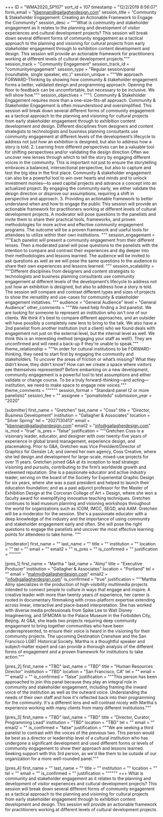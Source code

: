 +++
ID = "WMA2020_SP107"
sort_id = 107
timestamp = "12/2/2019 8:56:07"
form_email = "kbennani@gallagherdesign.com"
session_title = "Community & Stakeholder Engagement: Creating an Actionable Framework to Engage the Community"
session_desc = """What is community and stakeholder engagement as it relates to the planning and development of visitor experiences and cultural development projects? This session will break down several different forms of community engagement as a tactical approach to the planning and visioning for cultural projects from early stakeholder engagement through to exhibition content development and design. This session will provide an actionable framework for practitioners working at different levels of cultural development projects."""
session_track = "Community Engagement"
session_track_id = "communityengagement"
session_type = "Regular session/panel (roundtable, single speaker, etc.)"
session_unique = """We approach FORWARD-Thinking by showing how community & stakeholder engagement forms a better, validated design and programming approach. Opening the floor to feedback can be uncomfortable, but necessary to be inclusive. We will show how."""
session_objectives = """1. Community & Stakeholder Engagement requires more than a one-size-fits-all approach.  Community & Stakeholder Engagement is often misunderstood and oversimplified. This session will break down several different forms of community engagement as a tactical approach to the planning and visioning for cultural projects from early stakeholder engagement through to exhibition content development and design. Different disciplines from designers and content strategists to technologists and business planning consultants use community engagement at different levels of the development’s lifecycle to address not just how an exhibition is designed, but also to address how a story is told.  2. Learning from different perspectives can be a valuable tool for shifting perspectives and/or validating the design direction  Often we uncover new lenses through which to tell the story by engaging different voices in the community. This is important not just to ensure the storytelling embraces a balanced, intersectional perspective, but also to capture and test the big idea in the first place. Community & stakeholder engagement can also be a powerful tool to win over hearts and minds and to unlock investment monies—to seed capital projects and advance a concept into an actualized project. By engaging the community early, we either validate the design direction or disprove our assumptions, requiring a shift in perspective and approach.  3. Providing an actionable framework to better understand when and how to engage the public This session will provide an actionable framework for practitioners working at different levels of cultural development projects. A moderator will pose questions to the panelists and invite them to share their practical tools, frameworks, and proven methodologies for more active and effective community engagement programs. The outcome will be a proven framework and useful tools for attendees to utilize within their own institutions. """
session_engagement = """Each panelist will present a community engagement from their different lenses. Then a moderated panel will pose questions to the panelists with the intention to compare and contrast their experiences and dig deeper into their methodologies and lessons learned. The audience will be invited to ask questions as well as we will pose the same questions to the audience to share their own experiences and lessons learned.  """
session_scalability = """Different disciplines from designers and content strategists to technologists and business planning consultants use community engagement at different levels of the development’s lifecycle to address not just how an exhibition is designed, but also to address how a story is told. The session will compare and contrast different types and sizes of projects to show the versatility and use-cases for community & stakeholder engagement initiatives. """
audience = "General Audience"
level = "General Audience"
other_comments = """We need help finding a 3rd panelist. We are looking for someone to represent an institution who isn't one of our clients. We think it's best to compare different approaches, and an outsider will have possibly a completely new lens to bring to the talk. We also have a 2nd panelist from another institution (not a client) who we found deals with engagement not just on the external level, but the internal level as well. We think this is an interesting method (engaging your staff as well!). They are unconfirmed and will need a back-up if they're unable to speak."""
theme_relationship = """In order for cultural institutions to be FORWARD-thinking, they need to start first by engaging the community and stakeholders. To uncover the areas of friction or what’s missing? What they didn’t know, they didn’t know? How can we create a space where visitors see themselves represented? Before embarking on a new development, community engagement is a powerful tool to test assumptions and either validate or change course. To be a truly forward-thinking—and acting—institution, we need to make space to engage new voices."""
theme_comments = """"""
session_format = "Standard panel (2 or more panelists)"
session_fee = ""
assignee = "pomaitoledo"
submission_year = "2020"

[submitter]
first_name = "Gretchen"
last_name = "Coss"
title = "Director, Business Development"
institution = "Gallagher & Associates"
location = "Silver Spring"
tel = "2027130413"
email = "kbennani@gallagherdesign.com"
email2 = "info@gallagherdesign.com"
is_mod = "true"
is_pres = "false"
justification = """Gretchen Coss is a visionary leader, educator, and designer with over twenty-five years of experience in global brand management, experience design, and placemaking. Prior to G&A, Gretchen was Vice President/Director of Graphics for Gensler LA; and owned her own agency, Coss Creative, where she led design and development for large-scale, mixed-use projects for over 11 years. Gretchen joined G&A at its inception to lead strategic visioning and pursuits, contributing to the firm’s worldwide growth and esteemed reputation. She is a passionate educator and active industry leader, serving on the board of the Society for Experiential Graphic Design for six years, where she was a past president and helped to launch their education foundation; and as a past adjunct professor for the Master of Exhibition Design at the Corcoran College of Art + Design, where she won a faculty award for exemplifying innovative teaching techniques. Gretchen continues to lead museum planning and visioning workshops throughout the world for organizations such as ICOM, IMCC, SEGD, and AAM. Gretchen will be a moderator for the session. She's a passionate educator with a deep knowledge of the industry and the importance of using community and stakeholder engagement early and often. She will pose the right questions to engage the panelists and uncover the most effective learning points for attendees to take home. """

[moderator]
first_name = ""
last_name = ""
title = ""
institution = ""
location = ""
tel = ""
email = ""
email2 = ""
is_pres = ""
is_confirmed = ""
justification = """"""

[pres_1]
first_name = "Martha "
last_name = "Almy"
title = "Executive Producer"
institution = "Gallagher & Associates"
location = "Portland"
tel = ""
email = "malmy@gallagherdesign.com"
email2 = "info@gallagherdesign.com"
is_confirmed = "true"
justification = """Martha Almy specializes in the production of high-visibility multimedia projects intended to connect people to culture in ways that engage and inspire. A creative leader with more than twenty years of experience, her career is rooted in documentary filmmaking with cross-platform expertise extending across linear, interactive and place-based interpretation. She has worked with diverse media professionals from Spike Lee to Walt Disney Imagineering, and SFMOMA to the Palace Museum in the Forbidden City, Beijing.  At G&A, she leads two projects requiring deep community engagement to bring together communities who have been underrepresented, to ensure their voice is heard in the visioning for their community projects.  The upcoming Destination Crenshaw and the San Francisco LGBT Historical Society. Martha is a thoughtful speaker and subject-matter expert and can provide a thorough analysis of the different forms of engagement and a proven framework for institutions to take action."""

[pres_2]
first_name = "TBD"
last_name = "TBD"
title = "Human Resources Director"
institution = "TBD"
location = "San Francisco, CA"
tel = ""
email = ""
email2 = ""
is_confirmed = "false"
justification = """This person has been approached to join this panel because they play an integral role in community and stakeholder engagement, including framing the inward voice of the institution as well as the outward voice. Understanding the needs of their own staff and how it's reflected back into their programming for the community. It's a different lens and will contrast nicely with Martha's experience working with many clients from many different institutions."""

[pres_3]
first_name = "TBD"
last_name = "TBD"
title = "Director, Curator, Programming Lead"
institution = "TBD"
location = "TBD"
tel = ""
email = ""
email2 = ""
is_confirmed = "false"
justification = """We are seeking a third panelist to contrast with the voices of the previous two. This person would be best as a director or leadership level of a cultural institution who has undergone a significant development and used different forms or levels of community engagement to show their approach and lessons learned. Seeking support with this 3rd person, as we'd like them to be outside of our organization for a more well-rounded panel."""

[pres_4]
first_name = ""
last_name = ""
title = ""
institution = ""
location = ""
tel = ""
email = ""
is_confirmed = ""
justification = """"""
+++
What is community and stakeholder engagement as it relates to the planning and development of visitor experiences and cultural development projects? This session will break down several different forms of community engagement as a tactical approach to the planning and visioning for cultural projects from early stakeholder engagement through to exhibition content development and design. This session will provide an actionable framework for practitioners working at different levels of cultural development projects.